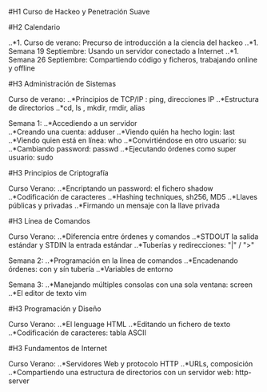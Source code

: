 #H1 Curso de Hackeo y Penetración Suave

#H2 Calendario

..*1. Curso de verano: Precurso de introducción a la ciencia del hackeo
..*1. Semana 19 Septiembre: Usando un servidor conectado a Internet
..*1. Semana 26 Septiembre: Compartiendo código y ficheros, trabajando online y offline


#H3 Administración de Sistemas

Curso de verano:
..*Principios de TCP/IP : ping, direcciones IP
..*Estructura de directorios
..*cd, ls , mkdir, rmdir, alias


Semana 1:
..*Accediendo a un servidor    
..*Creando una cuenta: adduser
..*Viendo quién ha hecho login: last
..*Viendo quien está en línea: who
..*Convirtiéndose en otro usuario: su
..*Cambiando password: passwd
..*Ejecutando órdenes como super usuario: sudo
    
    
#H3 Principios de Criptografía

Curso Verano:
..*Encriptando un password: el fichero shadow
..*Codificación de caracteres
..*Hashing techniques, sh256, MD5
..*Llaves públicas y privadas
..*Firmando un mensaje con la llave privada

#H3 Línea de Comandos

Curso Verano:
..*Diferencia entre órdenes y comandos
..*STDOUT la salida estándar y STDIN la entrada estándar
..*Tuberías y redirecciones: "|" / ">"

Semana 2:
..*Programación en la línea de comandos
..*Encadenando órdenes: con y sín tubería
..*Variables de entorno

Semana 3:
..*Manejando múltiples consolas con una sola ventana: screen
..*El editor de texto vim

#H3 Programación y Diseño

Curso Verano:
..*El lenguage HTML
..*Editando un fichero de texto
..*Codificación de caracteres: tabla ASCII 

#H3 Fundamentos de Internet

Curso Verano:
..*Servidores Web y protocolo HTTP
..*URLs, composición
..*Compartiendo una estructura de directorios con un servidor web: http-server
